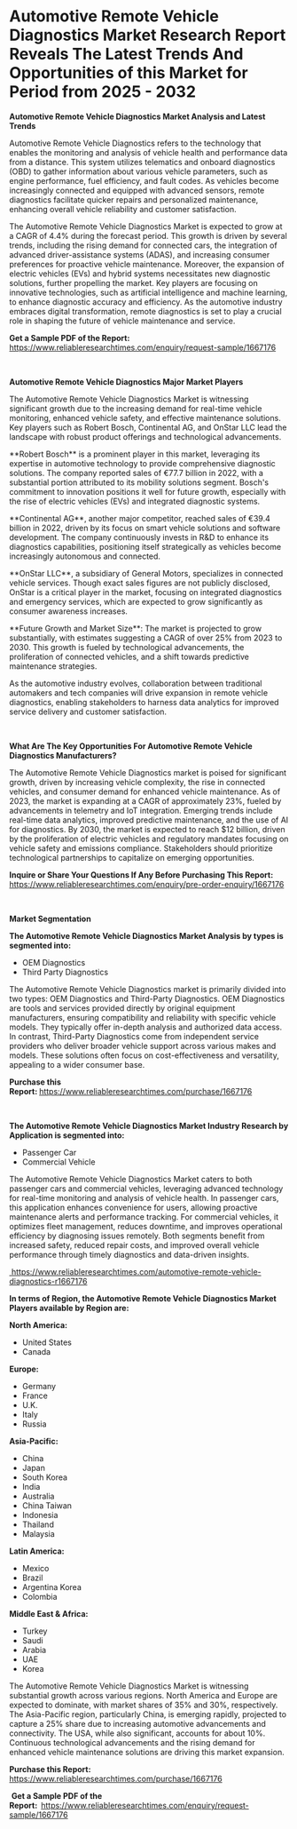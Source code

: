 <p><h1>Automotive Remote Vehicle Diagnostics Market Research Report Reveals The Latest Trends And Opportunities of this Market for Period from 2025 - 2032</h1></p><p><strong>Automotive Remote Vehicle Diagnostics Market Analysis and Latest Trends</strong></p>
<p><p>Automotive Remote Vehicle Diagnostics refers to the technology that enables the monitoring and analysis of vehicle health and performance data from a distance. This system utilizes telematics and onboard diagnostics (OBD) to gather information about various vehicle parameters, such as engine performance, fuel efficiency, and fault codes. As vehicles become increasingly connected and equipped with advanced sensors, remote diagnostics facilitate quicker repairs and personalized maintenance, enhancing overall vehicle reliability and customer satisfaction.</p><p>The Automotive Remote Vehicle Diagnostics Market is expected to grow at a CAGR of 4.4% during the forecast period. This growth is driven by several trends, including the rising demand for connected cars, the integration of advanced driver-assistance systems (ADAS), and increasing consumer preferences for proactive vehicle maintenance. Moreover, the expansion of electric vehicles (EVs) and hybrid systems necessitates new diagnostic solutions, further propelling the market. Key players are focusing on innovative technologies, such as artificial intelligence and machine learning, to enhance diagnostic accuracy and efficiency. As the automotive industry embraces digital transformation, remote diagnostics is set to play a crucial role in shaping the future of vehicle maintenance and service.</p></p>
<p><strong>Get a Sample PDF of the Report:&nbsp;</strong> <a href="https://www.reliableresearchtimes.com/enquiry/request-sample/1667176?utm_campaign=3357&utm_medium=2&utm_source=Github&utm_content=ia&utm_term=18042025&utm_id=automotive-remote-vehicle-diagnostics">https://www.reliableresearchtimes.com/enquiry/request-sample/1667176</a></p>
<p>&nbsp;</p>
<p><strong>Automotive Remote Vehicle Diagnostics Major Market Players</strong></p>
<p><p>The Automotive Remote Vehicle Diagnostics Market is witnessing significant growth due to the increasing demand for real-time vehicle monitoring, enhanced vehicle safety, and effective maintenance solutions. Key players such as Robert Bosch, Continental AG, and OnStar LLC lead the landscape with robust product offerings and technological advancements.</p><p>**Robert Bosch** is a prominent player in this market, leveraging its expertise in automotive technology to provide comprehensive diagnostic solutions. The company reported sales of €77.7 billion in 2022, with a substantial portion attributed to its mobility solutions segment. Bosch's commitment to innovation positions it well for future growth, especially with the rise of electric vehicles (EVs) and integrated diagnostic systems.</p><p>**Continental AG**, another major competitor, reached sales of €39.4 billion in 2022, driven by its focus on smart vehicle solutions and software development. The company continuously invests in R&D to enhance its diagnostics capabilities, positioning itself strategically as vehicles become increasingly autonomous and connected.</p><p>**OnStar LLC**, a subsidiary of General Motors, specializes in connected vehicle services. Though exact sales figures are not publicly disclosed, OnStar is a critical player in the market, focusing on integrated diagnostics and emergency services, which are expected to grow significantly as consumer awareness increases.</p><p>**Future Growth and Market Size**: The market is projected to grow substantially, with estimates suggesting a CAGR of over 25% from 2023 to 2030. This growth is fueled by technological advancements, the proliferation of connected vehicles, and a shift towards predictive maintenance strategies.</p><p>As the automotive industry evolves, collaboration between traditional automakers and tech companies will drive expansion in remote vehicle diagnostics, enabling stakeholders to harness data analytics for improved service delivery and customer satisfaction.</p></p>
<p>&nbsp;</p>
<p><strong>What Are The Key Opportunities For Automotive Remote Vehicle Diagnostics Manufacturers?</strong></p>
<p><p>The Automotive Remote Vehicle Diagnostics market is poised for significant growth, driven by increasing vehicle complexity, the rise in connected vehicles, and consumer demand for enhanced vehicle maintenance. As of 2023, the market is expanding at a CAGR of approximately 23%, fueled by advancements in telemetry and IoT integration. Emerging trends include real-time data analytics, improved predictive maintenance, and the use of AI for diagnostics. By 2030, the market is expected to reach $12 billion, driven by the proliferation of electric vehicles and regulatory mandates focusing on vehicle safety and emissions compliance. Stakeholders should prioritize technological partnerships to capitalize on emerging opportunities.</p></p>
<p><strong>Inquire or Share Your Questions If Any Before Purchasing This Report:</strong> <a href="https://www.reliableresearchtimes.com/enquiry/pre-order-enquiry/1667176?utm_campaign=3357&utm_medium=2&utm_source=Github&utm_content=ia&utm_term=18042025&utm_id=automotive-remote-vehicle-diagnostics">https://www.reliableresearchtimes.com/enquiry/pre-order-enquiry/1667176</a></p>
<p>&nbsp;</p>
<p><strong>Market Segmentation</strong></p>
<p><strong>The Automotive Remote Vehicle Diagnostics Market Analysis by types is segmented into:</strong></p>
<p><ul><li>OEM Diagnostics</li><li>Third Party Diagnostics</li></ul></p>
<p><p>The Automotive Remote Vehicle Diagnostics market is primarily divided into two types: OEM Diagnostics and Third-Party Diagnostics. OEM Diagnostics are tools and services provided directly by original equipment manufacturers, ensuring compatibility and reliability with specific vehicle models. They typically offer in-depth analysis and authorized data access. In contrast, Third-Party Diagnostics come from independent service providers who deliver broader vehicle support across various makes and models. These solutions often focus on cost-effectiveness and versatility, appealing to a wider consumer base.</p></p>
<p><strong>Purchase this Report:&nbsp;</strong><a href="https://www.reliableresearchtimes.com/purchase/1667176?utm_campaign=3357&utm_medium=2&utm_source=Github&utm_content=ia&utm_term=18042025&utm_id=automotive-remote-vehicle-diagnostics">https://www.reliableresearchtimes.com/purchase/1667176</a></p>
<p>&nbsp;</p>
<p><strong>The Automotive Remote Vehicle Diagnostics Market Industry Research by Application is segmented into:</strong></p>
<p><ul><li>Passenger Car</li><li>Commercial Vehicle</li></ul></p>
<p><p>The Automotive Remote Vehicle Diagnostics Market caters to both passenger cars and commercial vehicles, leveraging advanced technology for real-time monitoring and analysis of vehicle health. In passenger cars, this application enhances convenience for users, allowing proactive maintenance alerts and performance tracking. For commercial vehicles, it optimizes fleet management, reduces downtime, and improves operational efficiency by diagnosing issues remotely. Both segments benefit from increased safety, reduced repair costs, and improved overall vehicle performance through timely diagnostics and data-driven insights.</p></p>
<p><a href="https://www.reliableresearchtimes.com/automotive-remote-vehicle-diagnostics-r1667176?utm_campaign=3357&utm_medium=2&utm_source=Github&utm_content=ia&utm_term=18042025&utm_id=automotive-remote-vehicle-diagnostics">&nbsp;https://www.reliableresearchtimes.com/automotive-remote-vehicle-diagnostics-r1667176</a></p>
<p><strong>In terms of Region, the Automotive Remote Vehicle Diagnostics Market Players available by Region are:</strong></p>
<p>
    <p> <strong> North America: </strong>
        <ul>
            <li>United States</li>
            <li>Canada</li>
        </ul>
        </p> 
    <p> <strong> Europe: </strong>
        <ul>
            <li>Germany</li>
            <li>France</li>
            <li>U.K.</li>
            <li>Italy</li>
            <li>Russia</li>
        </ul>
        </p> 
    <p> <strong> Asia-Pacific: </strong>
        <ul>
            <li>China</li>
            <li>Japan</li>
            <li>South Korea</li>
            <li>India</li>
            <li>Australia</li>
            <li>China Taiwan</li>
            <li>Indonesia</li>
            <li>Thailand</li>
            <li>Malaysia</li>
        </ul>
        </p> 
    <p> <strong> Latin America: </strong>
        <ul>
            <li>Mexico</li>
            <li>Brazil</li>
            <li>Argentina Korea</li>
            <li>Colombia</li>
        </ul>
        </p> 
    <p> <strong> Middle East & Africa: </strong>
        <ul>
            <li>Turkey</li>
            <li>Saudi</li>
            <li>Arabia</li>
            <li>UAE</li>
            <li>Korea</li>
        </ul>
    </p>
    </p>
<p><p>The Automotive Remote Vehicle Diagnostics Market is witnessing substantial growth across various regions. North America and Europe are expected to dominate, with market shares of 35% and 30%, respectively. The Asia-Pacific region, particularly China, is emerging rapidly, projected to capture a 25% share due to increasing automotive advancements and connectivity. The USA, while also significant, accounts for about 10%. Continuous technological advancements and the rising demand for enhanced vehicle maintenance solutions are driving this market expansion.</p></p>
<p><strong>Purchase this Report: </strong><a href="https://www.reliableresearchtimes.com/purchase/1667176?utm_campaign=3357&utm_medium=2&utm_source=Github&utm_content=ia&utm_term=18042025&utm_id=automotive-remote-vehicle-diagnostics">https://www.reliableresearchtimes.com/purchase/1667176</a></p>
<p>&nbsp;<strong>Get a Sample PDF of the Report:&nbsp;&nbsp;</strong><a href="https://www.reliableresearchtimes.com/enquiry/request-sample/1667176?utm_campaign=3357&utm_medium=2&utm_source=Github&utm_content=ia&utm_term=18042025&utm_id=automotive-remote-vehicle-diagnostics">https://www.reliableresearchtimes.com/enquiry/request-sample/1667176</a></p>
<p><strong></strong></p>
<p><p></p><p></p><p></p></p>